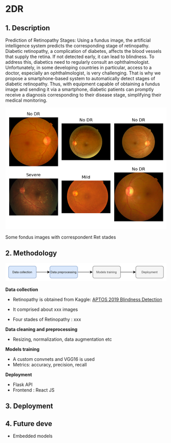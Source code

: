 # 2DR

## **1. Description**

Prediction of Retinopathy Stages: Using a fundus image, the artificial intelligence system predicts the corresponding stage of retinopathy. Diabetic retinopathy, a complication of diabetes, affects the blood vessels that supply the retina. If not detected early, it can lead to blindness. To address this, diabetics need to regularly consult an ophthalmologist. Unfortunately, in some developing countries in particular, access to a doctor, especially an ophthalmologist, is very challenging. That is why we propose a smartphone-based system to automatically detect stages of diabetic retinopathy. Thus, with equipment capable of obtaining a fundus image and sending it via a smartphone, diabetic patients can promptly receive a diagnosis corresponding to their disease stage, simplifying their medical monitoring.

![Some fondus images with correspondent Ret stades](imgs/ret_1.png)

Some fondus images with correspondent Ret stades

## 2. Methodology

![Untitled](imgs/Untitled.png)

**Data collection**

- Retinopathy is obtained from Kaggle: [APTOS 2019 Blindness Detection](https://www.kaggle.com/competitions/aptos2019-blindness-detection/data)

- It comprised about xxx images
- Four stades of Retinopathy : xxx

**Data cleaning and preprocessing**

- Resizing, normalization, data augmentation etc

**Models training**

- A custom convnets and VGG16 is used
- Metrics: accuracy, precision, recall

**Deployment**

- Flask API
- Frontend : React JS

## 3. Deployment

## 4. Future deve

- Embedded models